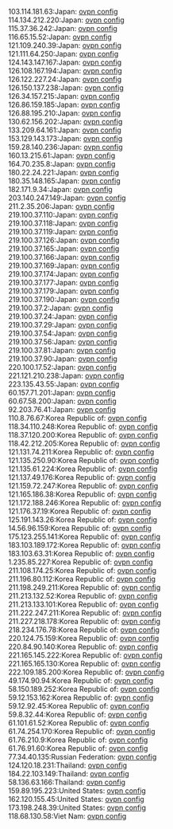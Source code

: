 103.114.181.63:Japan: [ovpn config](vpn/103_114_181_63.ovpn)  
114.134.212.220:Japan: [ovpn config](vpn/114_134_212_220.ovpn)  
115.37.36.242:Japan: [ovpn config](vpn/115_37_36_242.ovpn)  
116.65.15.52:Japan: [ovpn config](vpn/116_65_15_52.ovpn)  
121.109.240.39:Japan: [ovpn config](vpn/121_109_240_39.ovpn)  
121.111.64.250:Japan: [ovpn config](vpn/121_111_64_250.ovpn)  
124.143.147.167:Japan: [ovpn config](vpn/124_143_147_167.ovpn)  
126.108.167.194:Japan: [ovpn config](vpn/126_108_167_194.ovpn)  
126.122.227.24:Japan: [ovpn config](vpn/126_122_227_24.ovpn)  
126.150.137.238:Japan: [ovpn config](vpn/126_150_137_238.ovpn)  
126.34.157.215:Japan: [ovpn config](vpn/126_34_157_215.ovpn)  
126.86.159.185:Japan: [ovpn config](vpn/126_86_159_185.ovpn)  
126.88.195.210:Japan: [ovpn config](vpn/126_88_195_210.ovpn)  
130.62.156.202:Japan: [ovpn config](vpn/130_62_156_202.ovpn)  
133.209.64.161:Japan: [ovpn config](vpn/133_209_64_161.ovpn)  
153.129.143.173:Japan: [ovpn config](vpn/153_129_143_173.ovpn)  
159.28.140.236:Japan: [ovpn config](vpn/159_28_140_236.ovpn)  
160.13.215.61:Japan: [ovpn config](vpn/160_13_215_61.ovpn)  
164.70.235.8:Japan: [ovpn config](vpn/164_70_235_8.ovpn)  
180.22.24.221:Japan: [ovpn config](vpn/180_22_24_221.ovpn)  
180.35.148.165:Japan: [ovpn config](vpn/180_35_148_165.ovpn)  
182.171.9.34:Japan: [ovpn config](vpn/182_171_9_34.ovpn)  
203.140.247.149:Japan: [ovpn config](vpn/203_140_247_149.ovpn)  
211.2.35.206:Japan: [ovpn config](vpn/211_2_35_206.ovpn)  
219.100.37.110:Japan: [ovpn config](vpn/219_100_37_110.ovpn)  
219.100.37.118:Japan: [ovpn config](vpn/219_100_37_118.ovpn)  
219.100.37.119:Japan: [ovpn config](vpn/219_100_37_119.ovpn)  
219.100.37.126:Japan: [ovpn config](vpn/219_100_37_126.ovpn)  
219.100.37.165:Japan: [ovpn config](vpn/219_100_37_165.ovpn)  
219.100.37.166:Japan: [ovpn config](vpn/219_100_37_166.ovpn)  
219.100.37.169:Japan: [ovpn config](vpn/219_100_37_169.ovpn)  
219.100.37.174:Japan: [ovpn config](vpn/219_100_37_174.ovpn)  
219.100.37.177:Japan: [ovpn config](vpn/219_100_37_177.ovpn)  
219.100.37.179:Japan: [ovpn config](vpn/219_100_37_179.ovpn)  
219.100.37.190:Japan: [ovpn config](vpn/219_100_37_190.ovpn)  
219.100.37.2:Japan: [ovpn config](vpn/219_100_37_2.ovpn)  
219.100.37.24:Japan: [ovpn config](vpn/219_100_37_24.ovpn)  
219.100.37.29:Japan: [ovpn config](vpn/219_100_37_29.ovpn)  
219.100.37.54:Japan: [ovpn config](vpn/219_100_37_54.ovpn)  
219.100.37.56:Japan: [ovpn config](vpn/219_100_37_56.ovpn)  
219.100.37.81:Japan: [ovpn config](vpn/219_100_37_81.ovpn)  
219.100.37.90:Japan: [ovpn config](vpn/219_100_37_90.ovpn)  
220.100.17.52:Japan: [ovpn config](vpn/220_100_17_52.ovpn)  
221.121.210.238:Japan: [ovpn config](vpn/221_121_210_238.ovpn)  
223.135.43.55:Japan: [ovpn config](vpn/223_135_43_55.ovpn)  
60.157.71.201:Japan: [ovpn config](vpn/60_157_71_201.ovpn)  
60.67.58.200:Japan: [ovpn config](vpn/60_67_58_200.ovpn)  
92.203.76.41:Japan: [ovpn config](vpn/92_203_76_41.ovpn)  
110.8.76.67:Korea Republic of: [ovpn config](vpn/110_8_76_67.ovpn)  
118.34.110.248:Korea Republic of: [ovpn config](vpn/118_34_110_248.ovpn)  
118.37.120.200:Korea Republic of: [ovpn config](vpn/118_37_120_200.ovpn)  
118.42.212.205:Korea Republic of: [ovpn config](vpn/118_42_212_205.ovpn)  
121.131.74.211:Korea Republic of: [ovpn config](vpn/121_131_74_211.ovpn)  
121.135.250.90:Korea Republic of: [ovpn config](vpn/121_135_250_90.ovpn)  
121.135.61.224:Korea Republic of: [ovpn config](vpn/121_135_61_224.ovpn)  
121.137.49.176:Korea Republic of: [ovpn config](vpn/121_137_49_176.ovpn)  
121.159.72.247:Korea Republic of: [ovpn config](vpn/121_159_72_247.ovpn)  
121.165.186.38:Korea Republic of: [ovpn config](vpn/121_165_186_38.ovpn)  
121.172.188.246:Korea Republic of: [ovpn config](vpn/121_172_188_246.ovpn)  
121.176.37.19:Korea Republic of: [ovpn config](vpn/121_176_37_19.ovpn)  
125.191.143.26:Korea Republic of: [ovpn config](vpn/125_191_143_26.ovpn)  
14.56.96.159:Korea Republic of: [ovpn config](vpn/14_56_96_159.ovpn)  
175.123.255.141:Korea Republic of: [ovpn config](vpn/175_123_255_141.ovpn)  
183.103.189.172:Korea Republic of: [ovpn config](vpn/183_103_189_172.ovpn)  
183.103.63.31:Korea Republic of: [ovpn config](vpn/183_103_63_31.ovpn)  
1.235.85.227:Korea Republic of: [ovpn config](vpn/1_235_85_227.ovpn)  
211.108.174.25:Korea Republic of: [ovpn config](vpn/211_108_174_25.ovpn)  
211.196.80.112:Korea Republic of: [ovpn config](vpn/211_196_80_112.ovpn)  
211.198.249.211:Korea Republic of: [ovpn config](vpn/211_198_249_211.ovpn)  
211.213.132.52:Korea Republic of: [ovpn config](vpn/211_213_132_52.ovpn)  
211.213.133.101:Korea Republic of: [ovpn config](vpn/211_213_133_101.ovpn)  
211.222.247.211:Korea Republic of: [ovpn config](vpn/211_222_247_211.ovpn)  
211.227.218.178:Korea Republic of: [ovpn config](vpn/211_227_218_178.ovpn)  
218.234.176.78:Korea Republic of: [ovpn config](vpn/218_234_176_78.ovpn)  
220.124.75.159:Korea Republic of: [ovpn config](vpn/220_124_75_159.ovpn)  
220.84.90.140:Korea Republic of: [ovpn config](vpn/220_84_90_140.ovpn)  
221.165.145.222:Korea Republic of: [ovpn config](vpn/221_165_145_222.ovpn)  
221.165.165.130:Korea Republic of: [ovpn config](vpn/221_165_165_130.ovpn)  
222.109.185.200:Korea Republic of: [ovpn config](vpn/222_109_185_200.ovpn)  
49.174.90.94:Korea Republic of: [ovpn config](vpn/49_174_90_94.ovpn)  
58.150.189.252:Korea Republic of: [ovpn config](vpn/58_150_189_252.ovpn)  
59.12.153.162:Korea Republic of: [ovpn config](vpn/59_12_153_162.ovpn)  
59.12.92.45:Korea Republic of: [ovpn config](vpn/59_12_92_45.ovpn)  
59.8.32.44:Korea Republic of: [ovpn config](vpn/59_8_32_44.ovpn)  
61.101.61.52:Korea Republic of: [ovpn config](vpn/61_101_61_52.ovpn)  
61.74.254.170:Korea Republic of: [ovpn config](vpn/61_74_254_170.ovpn)  
61.76.210.9:Korea Republic of: [ovpn config](vpn/61_76_210_9.ovpn)  
61.76.91.60:Korea Republic of: [ovpn config](vpn/61_76_91_60.ovpn)  
77.34.40.135:Russian Federation: [ovpn config](vpn/77_34_40_135.ovpn)  
124.120.18.231:Thailand: [ovpn config](vpn/124_120_18_231.ovpn)  
184.22.103.149:Thailand: [ovpn config](vpn/184_22_103_149.ovpn)  
58.136.63.166:Thailand: [ovpn config](vpn/58_136_63_166.ovpn)  
159.89.195.223:United States: [ovpn config](vpn/159_89_195_223.ovpn)  
162.120.155.45:United States: [ovpn config](vpn/162_120_155_45.ovpn)  
173.198.248.39:United States: [ovpn config](vpn/173_198_248_39.ovpn)  
118.68.130.58:Viet Nam: [ovpn config](vpn/118_68_130_58.ovpn)  
